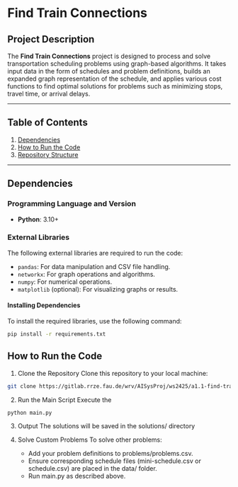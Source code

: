 # Find Train Connections

## Project Description

The **Find Train Connections** project is designed to process and solve transportation scheduling problems using graph-based algorithms. It takes input data in the form of schedules and problem definitions, builds an expanded graph representation of the schedule, and applies various cost functions to find optimal solutions for problems such as minimizing stops, travel time, or arrival delays.

---

## Table of Contents
1. [Dependencies](#dependencies)
2. [How to Run the Code](#how-to-run-the-code)
3. [Repository Structure](#repository-structure)

---

## Dependencies

### Programming Language and Version
- **Python**: 3.10+

### External Libraries
The following external libraries are required to run the code:

- `pandas`: For data manipulation and CSV file handling.
- `networkx`: For graph operations and algorithms.
- `numpy`: For numerical operations.
- `matplotlib` (optional): For visualizing graphs or results.

#### Installing Dependencies
To install the required libraries, use the following command:

```bash
pip install -r requirements.txt
```


## How to Run the Code

1.	Clone the Repository
Clone this repository to your local machine:
```bash
git clone https://gitlab.rrze.fau.de/wrv/AISysProj/ws2425/a1.1-find-train-connections/team301.git
```

2.	Run the Main Script
Execute the 
```bash
python main.py
```

3.	Output
The solutions will be saved in the solutions/ directory

4.	Solve Custom Problems
To solve other problems:
	-	Add your problem definitions to problems/problems.csv.
	-	Ensure corresponding schedule files (mini-schedule.csv or schedule.csv) are placed in the data/ folder.
	-	Run main.py as described above.

